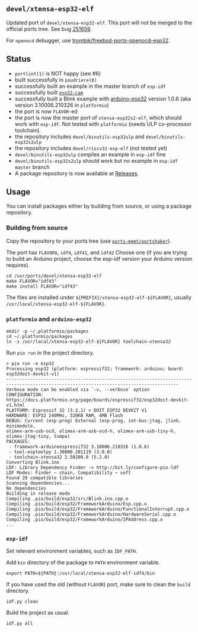 ## `devel/xtensa-esp32-elf`

Updated port of `devel/xtensa-esp32-elf`. This port will not be merged to the
official ports tree. See bug [251659](https://bugs.freebsd.org/bugzilla/show_bug.cgi?id=251659).

For `openocd` debugger, use
[trombik/freebsd-ports-openocd-esp32](https://github.com/trombik/freebsd-ports-openocd-esp32).

## Status

* `portlint(1)` is NOT happy (see #6)
* built successfully in `poudriere(8)`
* successfully built an example in the master branch of `esp-idf`
* successfully built [`esp32-cam`](https://github.com/bkeevil/esp32-cam)
* successfully built a Blink example with [arduino-esp32](https://github.com/espressif/arduino-esp32)
  version 1.0.6 (aka version 3.10006.210326 in `platformio`)
* the port is now `FLAVOR`-ed
* the port is now the master port of `xtensa-esp32s2-elf`, which should work with
  `esp-idf`. Not tested with `platformio` (needs ULP co-processor toolchain).
* the repository includes `devel/binutils-esp32ulp` and `devel/binutils-esp32s2ulp`
* the repository includes `devel/riscv32-esp-elf` (not tested yet)
* `devel/binutils-esp32ulp` compiles an example in `esp-idf` fine
* `devel/binutils-esp32s2ulp` should work but no example in `esp-idf` `master`
  branch
* A package repository is now available at [Releases](../releases).

## Usage

You can install packages either by building from source, or using a package
repository.

### Building from source

Copy the repository to your ports tree (use [`ports-mgmt/portshaker`](https://www.freshports.org/ports-mgmt/portshaker/)).

The port has `FLAVOR`s, `idf4`, `idf41`, and `idf42` Choose one (if
you are trying to build an Arduino project, choose the esp-idf version your
Arduino version requires).

```console
cd /usr/ports/devel/xtensa-esp32-elf
make FLAVOR="idf43"
make install FLAVOR="idf43"
```

The files are installed under `${PREFIX}/xtensa-esp32-elf-${FLAVOR}`, usually
`/usr/local/xtensa-esp32-elf-${FLAVOR}`.

### `platformio` and `arduino-esp32`

```console
mkdir -p ~/.platformio/packages
cd ~/.platformio/packages
ln -s /usr/local/xtensa-esp32-elf-${FLAVOR} toolchain-xtensa32
```

Run `pio run` in the project directory.

```
> pio run -e esp32
Processing esp32 (platform: espressif32; framework: arduino; board:
esp32doit-devkit-v1)
---------------------------------------------------------------------------------------------------------------------------------------
Verbose mode can be enabled via `-v, --verbose` option
CONFIGURATION: https://docs.platformio.org/page/boards/espressif32/esp32doit-devkit-v1.html
PLATFORM: Espressif 32 (3.2.1) > DOIT ESP32 DEVKIT V1
HARDWARE: ESP32 240MHz, 320KB RAM, 4MB Flash
DEBUG: Current (esp-prog) External (esp-prog, iot-bus-jtag, jlink, minimodule,
olimex-arm-usb-ocd, olimex-arm-usb-ocd-h, olimex-arm-usb-tiny-h,
olimex-jtag-tiny, tumpa)
PACKAGES:
 - framework-arduinoespressif32 3.10006.210326 (1.0.6)
 - tool-esptoolpy 1.30000.201119 (3.0.0)
 - toolchain-xtensa32 2.50200.0 (5.2.0)
Converting Blink.ino
LDF: Library Dependency Finder -> http://bit.ly/configure-pio-ldf
LDF Modes: Finder ~ chain, Compatibility ~ soft
Found 28 compatible libraries
Scanning dependencies...
No dependencies
Building in release mode
Compiling .pio/build/esp32/src/Blink.ino.cpp.o
Compiling .pio/build/esp32/FrameworkArduino/Esp.cpp.o
Compiling .pio/build/esp32/FrameworkArduino/FunctionalInterrupt.cpp.o
Compiling .pio/build/esp32/FrameworkArduino/HardwareSerial.cpp.o
Compiling .pio/build/esp32/FrameworkArduino/IPAddress.cpp.o
...
```
### `esp-idf`

Set relevant environment variables, such as `IDF_PATH`.

Add `bin` directory of the package to `PATH` environment variable.

```console
export PATH=${PATH}:/usr/local/xtensa-esp32-elf-idf4/bin
```

If you have used the old (without `FLAVOR`) port, make sure to clean the
`build` directory.

```console
idf.py clean
```

Build the project as usual.

```console
idf.py all
```
